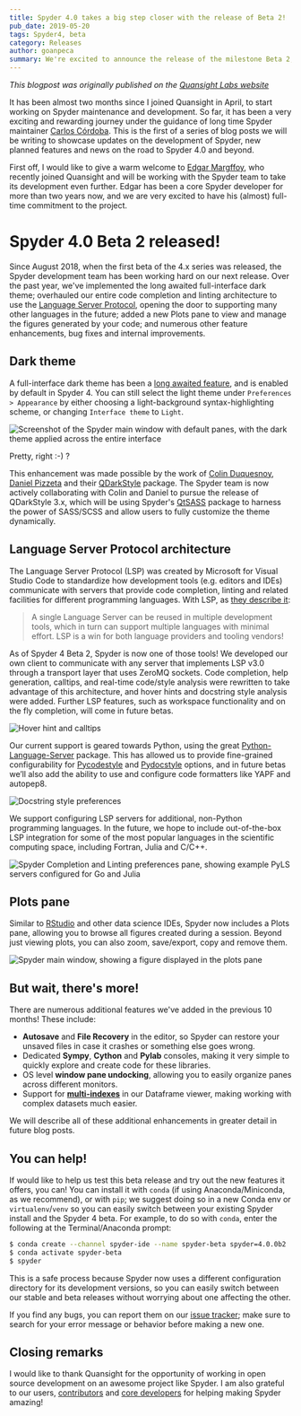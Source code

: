 ```yaml
---
title: Spyder 4.0 takes a big step closer with the release of Beta 2!
pub_date: 2019-05-20
tags: Spyder4, beta
category: Releases
author: goanpeca
summary: We're excited to announce the release of the milestone Beta 2, which represents nearly a year of intense work on Spyder's completion/introspection/help/analysis architecture, dark theme, plot pane, autosave, and much more. This is the first of a new series of blog posts chronicling our final push toward the Spyder 4.0 release, and the new features we've implemented along the way,
---
```


*This blogpost was originally published on the [Quansight Labs website](https://labs.quansight.org/)*

It has been almost two months since I joined Quansight in April, to start
working on Spyder maintenance and
development. So far, it has been a very exciting and rewarding journey under
the guidance of long time Spyder maintainer
[Carlos Córdoba](https://github.com/ccordoba12).
This is the first of a series of blog posts we will be writing to showcase
updates on the development of Spyder, new planned features and news on the
road to Spyder 4.0 and beyond.

First off, I would like to give a warm welcome to
[Edgar Margffoy](https://github.com/andfoy),
who recently joined Quansight and will be working with the Spyder team to
take its development even further. Edgar has been a core Spyder developer
for more than two years now, and we are very excited to have his (almost)
full-time commitment to the project.

# Spyder 4.0 Beta 2 released!

Since August 2018, when the first beta of the 4.x series was released, the
Spyder development team has been working hard on our next release.
Over the past year, we've implemented the long awaited full-interface dark theme;
overhauled our entire code completion and linting architecture to use the
[Language Server Protocol](https://microsoft.github.io/language-server-protocol/),
opening the door to supporting many other languages in the future;
added a new Plots pane to view and manage the figures generated by your code;
and numerous other feature enhancements, bug fixes and internal improvements.

## Dark theme

A full-interface dark theme has been a
[long awaited feature](https://github.com/spyder-ide/spyder/issues/2350),
and is enabled by default in Spyder 4. You can still select the
light theme under  ``Preferences > Appearance`` by either choosing a light-background
syntax-highlighting scheme, or changing ``Interface theme`` to ``Light``.

![Screenshot of the Spyder main window with default panes, with the dark theme applied across the entire interface](/assets/media/spyder-qdarkstyle.png)

Pretty, right :-) ?

This enhancement was made possible by the work of
[Colin Duquesnoy](https://github.com/ColinDuquesnoy),
[Daniel Pizzeta](https://github.com/DPizzeta)
and their [QDarkStyle](https://github.com/ColinDuquesnoy/QDarkStyleSheet/)
package. The Spyder team is now actively collaborating with Colin and Daniel
to pursue the release of QDarkStyle 3.x, which will be using Spyder's
[QtSASS](https://github.com/spyder-ide/qtsass/)
package to harness the power of SASS/SCSS and allow users to fully customize
the theme dynamically.


## Language Server Protocol architecture

The Language Server Protocol (LSP) was created by Microsoft for Visual Studio Code to standardize how
development tools (e.g. editors and IDEs) communicate with
servers that provide code completion, linting and related facilities for
different programming languages. With LSP, as
[they describe it](https://microsoft.github.io/language-server-protocol/):

> A single Language Server can be reused in multiple development tools,
> which in turn can support multiple languages with minimal effort.
> LSP is a win for both language providers and tooling vendors!

As of Spyder 4 Beta 2, Spyder is now one of those tools!
We developed our own client to communicate with any server that implements
LSP v3.0 through a transport layer that uses ZeroMQ sockets. Code completion,
help generation, calltips, and real-time code/style analysis were rewritten to take advantage of this
architecture, and hover hints and docstring style analysis were added.
Further LSP features, such as workspace functionality and on the fly completion, will come in future betas.

![Hover hint and calltips](/assets/media/spyder-hover-hint-calltip.png)

Our current support is geared towards Python, using the great
[Python-Language-Server](https://github.com/palantir/python-language-server)
package. This has allowed us to provide fine-grained configurability for
[Pycodestyle](http://pycodestyle.pycqa.org/en/stable/) and
[Pydocstyle](http://www.pydocstyle.org/en/stable/) options, and in future
betas we’ll also add the ability to use and configure code formatters like
YAPF and autopep8.

![Docstring style preferences](/assets/media/spyder-doc-prefs.png)

We support configuring LSP servers for additional, non-Python programming languages.
In the future, we hope to include out-of-the-box LSP integration for
some of the most popular languages in the scientific computing space,
including Fortran, Julia and C/C++.

![Spyder Completion and Linting preferences pane, showing example PyLS servers configured for Go and Julia](/assets/media/spyder-preferences-lsp.png)

## Plots pane

Similar to [RStudio](https://www.rstudio.com/) and other data science IDEs,
Spyder now includes a Plots pane, allowing you to browse all figures created during a
session. Beyond just viewing plots, you can also zoom, save/export, copy and remove
them.

![Spyder main window, showing a figure displayed in the plots pane](/assets/media/spyder-plots.png)

## But wait, there's more!

There are numerous additional features we've added in the previous 10
months! These include:

* **Autosave** and **File Recovery** in the editor, so Spyder can restore your
unsaved files in case it crashes or something else goes wrong.
* Dedicated **Sympy**, **Cython** and **Pylab** consoles, making it
very simple to quickly explore and create code for these libraries.
* OS level **window pane undocking**, allowing you to easily
organize panes across different monitors.
* Support for **[multi-indexes](https://pandas.pydata.org/pandas-docs/stable/user_guide/advanced.html)**
in our Dataframe viewer, making working with complex datasets much easier.

We will describe all of these additional enhancements in greater detail in
future blog posts.

## You can help!

If would like to help us test this beta release and try out the new features it offers,
you can! You can install it with ``conda`` (if using Anaconda/Miniconda, as we recommend),
or with ``pip``; we suggest doing so in a new Conda env or ``virtualenv``/``venv``
so you can easily switch between your existing Spyder install and the Spyder 4 beta.
For example, to do so with ``conda``, enter the following at the Terminal/Anaconda prompt:

```bash
$ conda create --channel spyder-ide --name spyder-beta spyder=4.0.0b2
$ conda activate spyder-beta
$ spyder
```

This is a safe process because Spyder now uses a different configuration
directory for its development versions, so you can easily switch between our stable
and beta releases without worrying about one affecting the other.

If you find any bugs, you can report them on our
[issue tracker](https://github.com/spyder-ide/spyder/issues);
make sure to search for your error message or behavior before making a new one.

## Closing remarks

I would like to thank Quansight for the opportunity of working in open source
development on an awesome project like Spyder. I am also grateful to our
users, [contributors](https://github.com/spyder-ide/spyder/graphs/contributors)
and [core developers](https://github.com/orgs/spyder-ide/people) for helping
making Spyder amazing!
